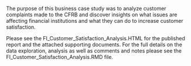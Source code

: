 The purpose of this business case study was to analyze customer complaints made to the CFRB and discover insights on what issues are affecting financial institutions and what they can do to increase customer satisfaction.

Please see the FI_Customer_Satisfaction_Analysis.HTML for the published report and the attached supporting documents. For the full details on the data exploration, analysis as well as comments and notes please see the FI_Customer_Satisfaction_Analysis.RMD file.
